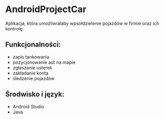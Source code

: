 # AndroidProjectCar

Aplikacja, która umożliwiałaby wpsółdzielenie pojazdów w firmie oraz ich kontrolę.

## Funkcjonalności:

- zapis tankowania
- pozycjonowanie aut na mapie
- zgłaszanie usterek
- zakładanie konta
- śledzenie pojazdów

## Środwisko i język:
- Android Studio
- Java 
